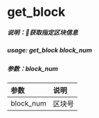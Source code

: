 # get_block

##### 说明：获取指定区块信息

##### usage: get_block block_num

##### 参数：block_num

| 参数 | 说明 |
| :--- | :--- |
| block_num | 区块号 |



